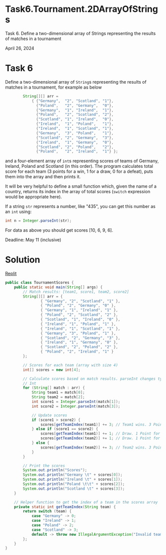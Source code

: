 # Task6.Tournament.2DArrayOfStrings
Task 6. Define a two-dimensional array of Strings representing the results of matches in a tournament

April 26, 2024

# Task 6

Define a two-dimensional array of `String`s representing the results of matches in a tournament, for example as below  

```java
        String[][] arr =
            { {"Germany",  "2", "Scotland", "1"},
              {"Poland",   "2", "Germany",  "0"},
              {"Germany",  "1", "Ireland",  "1"},
              {"Poland",   "2", "Scotland", "2"},
              {"Scotland", "1", "Ireland",  "0"},
              {"Ireland",  "1", "Poland",   "1"},
              {"Ireland",  "1", "Scotland", "1"},
              {"Germany",  "3", "Poland",   "1"},
              {"Scotland", "2", "Germany",  "3"},
              {"Ireland",  "1", "Germany",  "0"},
              {"Scotland", "2", "Poland",   "2"},
              {"Poland",   "2", "Ireland",  "1"} };
```

and a four-element array of `int`s representing scores of teams of Germany, Ireland, Poland and Scotland (in this order). The program calculates total score for each team (3 points for a win, 1 for a draw, 0 for a defeat), puts them into the array and then prints it.  

It will be very helpful to define a small function which, given the name of a country, returns its index in the array of total scores (`switch` expression would be appropriate here).

If a string `str` represents a number, like "435", you can get this number as an `int` using:  

```java
int n = Integer.parseInt(str);  
```

For data as above you should get scores [10, 6, 9, 6].  

Deadline: May 11 (inclusive)

# Solution  

[Replit](https://replit.com/@piecucci/Task6Tournament2DArrayOfStrings#src/main/java/TournamentScores.java)

```java
public class TournamentScores {
    public static void main(String[] args) {
        // Match results: [team1, score1, team2, score2]
        String[][] arr = {
                { "Germany", "2", "Scotland", "1" },
                { "Poland", "2", "Germany", "0" },
                { "Germany", "1", "Ireland", "1" },
                { "Poland", "2", "Scotland", "2" },
                { "Scotland", "1", "Ireland", "0" },
                { "Ireland", "1", "Poland", "1" },
                { "Ireland", "1", "Scotland", "1" },
                { "Germany", "3", "Poland", "1" },
                { "Scotland", "2", "Germany", "3" },
                { "Ireland", "1", "Germany", "0" },
                { "Scotland", "2", "Poland", "2" },
                { "Poland", "2", "Ireland", "1" }
        };

        // Scores for each team (array with size 4)
        int[] scores = new int[4];

        // Calculate scores based on match results. parseInt changes type from String to
        // Int
        for (String[] match : arr) {
            String team1 = match[0];
            String team2 = match[2];
            int score1 = Integer.parseInt(match[1]);
            int score2 = Integer.parseInt(match[3]);

            // Update scores
            if (score1 > score2) {
                scores[getTeamIndex(team1)] += 3; // Team1 wins. 3 Points added 
            } else if (score1 == score2) {
                scores[getTeamIndex(team1)] += 1; // Draw. 1 Point for Team1
                scores[getTeamIndex(team2)] += 1; // Draw. 1 Point for Team2
            } else {
                scores[getTeamIndex(team2)] += 3; // Team2 wins. 3 Points added
            }
        }

        // Print the scores
        System.out.println("Scores");
        System.out.println("Germany \t" + scores[0]);
        System.out.println("Ireland \t" + scores[1]);
        System.out.println("Poland \t\t" + scores[2]);
        System.out.println("Scotland \t" + scores[3]);
    }

    // Helper function to get the index of a team in the scores array
    private static int getTeamIndex(String team) {
        return switch (team) {
            case "Germany" -> 0;
            case "Ireland" -> 1;
            case "Poland" -> 2;
            case "Scotland" -> 3;
            default -> throw new IllegalArgumentException("Invalid team name: " + team);
        };
    }
}
```
